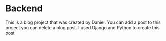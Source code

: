 # Backend
This is a blog project that was created by Daniel. You can add a post to this project you can delete a blog post. I used Django and Python to create this post 